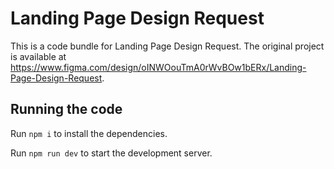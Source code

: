 
  # Landing Page Design Request

  This is a code bundle for Landing Page Design Request. The original project is available at https://www.figma.com/design/oINWOouTmA0rWvBOw1bERx/Landing-Page-Design-Request.

  ## Running the code

  Run `npm i` to install the dependencies.

  Run `npm run dev` to start the development server.
  